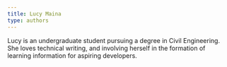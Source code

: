 ```yaml
---
title: Lucy Maina
type: authors
---
```

Lucy is an undergraduate student pursuing a degree in Civil Engineering. She loves technical writing, and involving herself in the formation of learning information for aspiring developers.
